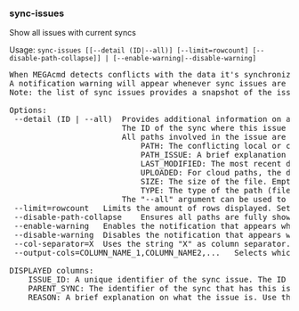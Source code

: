 ### sync-issues
Show all issues with current syncs

Usage: `sync-issues [[--detail (ID|--all)] [--limit=rowcount] [--disable-path-collapse]] | [--enable-warning|--disable-warning]`
<pre>
When MEGAcmd detects conflicts with the data it's synchronizing, a sync issue is triggered. Syncing is stopped on the conflicting data, and no progress is made. Recovering from an issue usually requires user intervention.
A notification warning will appear whenever sync issues are detected. You can disable the warning if you wish. Note: the notification may appear even if there were already issues before.
Note: the list of sync issues provides a snapshot of the issues detected at the moment of requesting it. Thus, it might not contain the latest updated data. Some issues might still be being processed by the sync engine, and some might not have been removed yet.

Options:
 --detail (ID | --all) 	Provides additional information on a particular sync issue.
                       	The ID of the sync where this issue appeared is shown, alongside its local and cloud paths.
                       	All paths involved in the issue are shown. For each path, the following columns are displayed:
                       		PATH: The conflicting local or cloud path (cloud paths are prefixed with "<CLOUD>").
                       		PATH_ISSUE: A brief explanation of the problem this file or folder has (if any).
                       		LAST_MODIFIED: The most recent date when this file or directory was updated.
                       		UPLOADED: For cloud paths, the date of upload or creation. Empty for local paths.
                       		SIZE: The size of the file. Empty for directories.
                       		TYPE: The type of the path (file or directory). This column is hidden if the information is not relevant for the particular sync issue.
                       	The "--all" argument can be used to show the details of all issues.
 --limit=rowcount 	Limits the amount of rows displayed. Set to 0 to display unlimited rows. Default is 10. Can also be combined with "--detail".
 --disable-path-collapse 	Ensures all paths are fully shown. By default long paths are truncated for readability.
 --enable-warning 	Enables the notification that appears when issues are detected. This setting is saved for the next time you open MEGAcmd, but will be removed if you logout.
 --disable-warning 	Disables the notification that appears when issues are detected. This setting is saved for the next time you open MEGAcmd, but will be removed if you logout.
 --col-separator=X	Uses the string "X" as column separator. Otherwise, spaces will be added between columns to align them.
 --output-cols=COLUMN_NAME_1,COLUMN_NAME2,...	Selects which columns to show and their order.

DISPLAYED columns:
	ISSUE_ID: A unique identifier of the sync issue. The ID can be used alongside the "--detail" argument.
	PARENT_SYNC: The identifier of the sync that has this issue.
	REASON: A brief explanation on what the issue is. Use the "--detail" argument to get extended information on a particular sync.
</pre>
